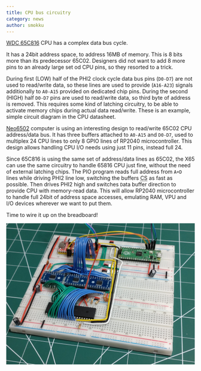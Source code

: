 ```yaml
---
title: CPU bus circuitry
category: news
author: smokku
---
```


[WDC 65C816][1] CPU has a complex data bus cycle.

It has a 24bit address space, to address 16MB of memory. This is 8 bits more than its predecessor 65C02.
Designers did not want to add 8 more pins to an already large set od CPU pins, so they resorted to a trick.

During first (LOW) half of the PHI2 clock cycle data bus pins (`D0-D7`) are not used to read/write data,
so these lines are used to provide (`A16-A23`) signals additionally to `A0-A15` provided on dedicated
chip pins. During the second (HIGH) half `D0-D7` pins are used to read/write data, so third byte of address
is removed. This requires some kind of latching circuitry, to be able to activate memory chips during
actual data read/write. These is an example, simple circuit diagram in the CPU datasheet.

[Neo6502][2] computer is using an interesting design to read/write 65C02 CPU address/data bus.
It has three buffers attached to `A0-A15` and `D0-D7`, used to multiplex 24 CPU lines to only 8 GPIO lines
of RP2040 microcontroller. This design allows handling CPU I/O needs using just 11 pins, instead full 24.

Since 65C816 is using the same set of address/data lines as 65C02, the X65 can use the same circuitry to
handle 65816 CPU just fine, without the need of external latching chips.
The PIO program reads full address from `A+D` lines while driving PHI2 line low,
switching the buffers <acronym title="Chip Select">CS</acronym> as fast as possible. Then drives PHI2 high
and switches `D`ata buffer direction to provide CPU with memory-read data. This will allow RP2040
microcontroller to handle full 24bit of address space accesses, emulating RAM, VPU and I/O devices wherever
we want to put them.

Time to wire it up on the breadboard!

![X65 breadboard](/images/2024-01-20_board.jpg)

[1]: https://en.wikipedia.org/wiki/WDC_65C816
[2]: https://neo6502.com

